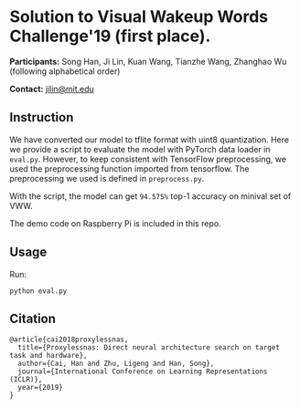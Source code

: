 # Solution to Visual Wakeup Words Challenge'19 (first place). 

**Participants:** Song Han, Ji Lin, Kuan Wang, Tianzhe Wang, Zhanghao Wu (following alphabetical order)

**Contact:** jilin@mit.edu

## Instruction

We have converted our model to tflite format with uint8 quantization. Here we provide a script to evaluate the model with PyTorch data loader in `eval.py`. However, to keep consistent with TensorFlow preprocessing, we used the preprocessing function imported from tensorflow. The preprocessing we used is defined in `preprocess.py`.

With the script, the model can get `94.575%` top-1 accuracy on minival set of VWW.

The demo code on Raspberry Pi is included in this repo. 



## Usage

Run:

```
python eval.py
```

## Citation
```
@article{cai2018proxylessnas,
  title={Proxylessnas: Direct neural architecture search on target task and hardware},
  author={Cai, Han and Zhu, Ligeng and Han, Song},
  journal={International Conference on Learning Representations (ICLR)},
  year={2019}
}
```
